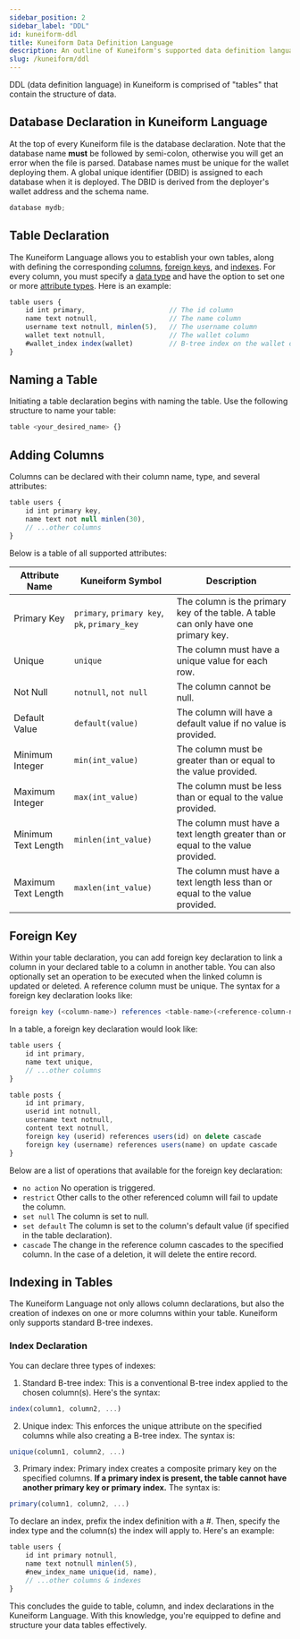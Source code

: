```yaml
---
sidebar_position: 2
sidebar_label: "DDL"
id: kuneiform-ddl
title: Kuneiform Data Definition Language
description: An outline of Kuneiform's supported data definition language.
slug: /kuneiform/ddl
---
```


DDL (data definition language) in Kuneiform is comprised of "tables" that contain the structure of data.

## Database Declaration in Kuneiform Language

At the top of every Kuneiform file is the database declaration. Note that the database name **must** be followed by semi-colon, otherwise you will get an error when the file is parsed. Database names must be unique for the wallet deploying them. A global
unique identifier (DBID) is assigned to each database when it is deployed. The DBID is derived from the deployer's wallet address
and the schema name.

```typescript
database mydb;
```

## Table Declaration

The Kuneiform Language allows you to establish your own tables, along with defining the corresponding [columns](#adding-columns), [foreign keys](#foreign-key), and [indexes](#indexing-in-tables). For every column, you must specify a [data type](/docs/kuneiform/introduction#data-types) and have the option to set one or more [attribute types](/docs/kuneiform/ddl#adding-columns). Here is an example:

```typescript
table users {
    id int primary,                     // The id column
    name text notnull,                  // The name column
    username text notnull, minlen(5),   // The username column
    wallet text notnull,                // The wallet column
    #wallet_index index(wallet)         // B-tree index on the wallet column
}
```

## Naming a Table

Initiating a table declaration begins with naming the table. Use the following structure to name your table:

```typescript
table <your_desired_name> {}
```

## Adding Columns

Columns can be declared with their column name, type, and several attributes:

```typescript
table users {
    id int primary key,
    name text not null minlen(30),
    // ...other columns
}
```

Below is a table of all supported attributes:

| Attribute Name | Kuneiform Symbol | Description |
| --------- | --------- | ----------- |
| Primary Key | `primary`, `primary key`, `pk`, `primary_key` | The column is the primary key of the table.  A table can only have one primary key. |
| Unique | `unique` | The column must have a unique value for each row. |
| Not Null | `notnull`, `not null` | The column cannot be null. |
| Default Value | `default(value)` | The column will have a default value if no value is provided. |
| Minimum Integer | `min(int_value)` | The column must be greater than or equal to the value provided. |
| Maximum Integer | `max(int_value)` | The column must be less than or equal to the value provided. |
| Minimum Text Length | `minlen(int_value)` | The column must have a text length greater than or equal to the value provided. |
| Maximum Text Length | `maxlen(int_value)` | The column must have a text length less than or equal to the value provided. |

## Foreign Key

Within your table declaration, you can add foreign key declaration to link a column in your declared table to a column in another table. You can also optionally set an operation to be executed when the linked column is updated or deleted. A reference column must be unique. The syntax for a foreign key declaration looks like:

```typescript
foreign key (<column-name>) references <table-name>(<reference-column-name>) on update | delete <foreign-key-operation>
```

In a table, a foreign key declaration would look like:

```typescript
table users {
    id int primary,
    name text unique,
    // ...other columns
}

table posts {
    id int primary,
    userid int notnull,
    username text notnull,
    content text notnull,
    foreign key (userid) references users(id) on delete cascade
    foreign key (username) references users(name) on update cascade
}
```

Below are a list of operations that available for the foreign key declaration:

- ```no action``` No operation is triggered.
- ```restrict``` Other calls to the other referenced column will fail to update the column.
- ```set null``` The column is set to null.
- ```set default``` The column is set to the column's default value (if specified in the table declaration).
- ```cascade``` The change in the reference column cascades to the specified column.  In the case of a deletion, it will delete the entire record.

## Indexing in Tables

The Kuneiform Language not only allows column declarations, but also the creation of indexes on one or more columns within your table. Kuneiform only supports standard B-tree indexes.

### Index Declaration

You can declare three types of indexes:

1. Standard B-tree index: This is a conventional B-tree index applied to the chosen column(s). Here's the syntax:

```typescript
index(column1, column2, ...)
```

2. Unique index: This enforces the unique attribute on the specified columns while also creating a B-tree index. The syntax is:

```typescript
unique(column1, column2, ...)
```

3. Primary index: Primary index creates a composite primary key on the specified columns. **If a primary index is present, the table cannot have another primary key or primary index.** The syntax is:

```typescript
primary(column1, column2, ...)
```

To declare an index, prefix the index definition with a #. Then, specify the index type and the column(s) the index will apply to. Here's an example:

```typescript
table users {
    id int primary notnull,
    name text notnull minlen(5),
    #new_index_name unique(id, name),
    // ...other columns & indexes
}
```

This concludes the guide to table, column, and index declarations in the Kuneiform Language. With this knowledge, you're equipped to define and structure your data tables effectively.
